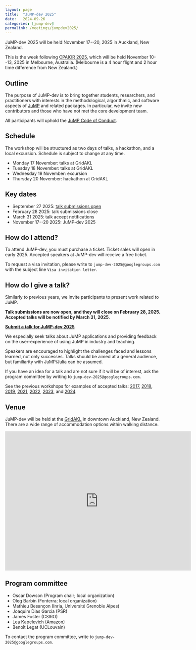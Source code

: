 ```yaml
---
layout: page
title:  "JuMP-dev 2025"
date:   2024-09-26
categories: [jump-dev]
permalink: /meetings/jumpdev2025/
---
```


JuMP-dev 2025 will be held November 17--20, 2025 in Auckland, New Zealand.

This is the week following [CPAIOR 2025](https://sites.google.com/view/cpaior2025),
which will be held November 10--13, 2025 in Melbourne, Australia. (Melbourne is
a 4 hour flight and 2 hour time difference from New Zealand.)

## Outline

The purpose of JuMP-dev is to bring together students, researchers, and
practitioners with interests in the methodological, algorithmic, and software
aspects of [JuMP](https://github.com/jump-dev/JuMP.jl) and related packages. In
particular, we invite new contributors and those who have not met the core
development team.

All participants will uphold the [JuMP Code of Conduct](https://github.com/jump-dev/JuMP.jl/blob/master/CODE_OF_CONDUCT.md).

## Schedule

The workshop will be structured as two days of talks, a hackathon, and a local
excursion. Schedule is subject to change at any time.

 * Monday 17 November: talks at GridAKL
 * Tuesday 18 November: talks at GridAKL
 * Wednesday 19 November: excursion
 * Thursday 20 November: hackathon at GridAKL

## Key dates

 * September 27 2025: [talk submissions open](https://forms.gle/SzbqwzfsRNW97PZt5)
 * February 28 2025: talk submissions close
 * March 31 2025: talk accept notifications
 * November 17--20 2025: JuMP-dev 2025

## How do I attend?

To attend JuMP-dev, you must purchase a ticket. Ticket sales will open in early
2025\. Accepted speakers at JuMP-dev will receive a free ticket.

To request a visa invitation, please write to `jump-dev-2025@googlegroups.com`
with the subject line `Visa invitation letter`.

## How do I give a talk?

Similarly to previous years, we invite participants to present work related
to JuMP.

**Talk submissions are now open, and they will close on February 28, 2025.
Accepted talks will be notified by March 31, 2025.**

**[Submit a talk for JuMP-dev 2025](https://forms.gle/SzbqwzfsRNW97PZt5)**

We especially seek talks about JuMP applications and providing feedback on the
user-experience of using JuMP in industry and teaching.

Speakers are encouraged to highlight the challenges faced and lessons learned,
not only successes. Talks should be aimed at a general audience, but familiarity
with JuMP/Julia can be assumed.

If you have an idea for a talk and are not sure if it will be of interest, ask
the program committee by writing to `jump-dev-2025@googlegroups.com`.

See the previous workshops for examples of accepted talks:
[2017](/meetings/mit2017),
[2018](/meetings/bordeaux2018),
[2019](/meetings/santiago2019),
[2021](/meetings/juliacon2021),
[2022](/meetings/juliacon2022),
[2023](/meetings/juliacon2023), and
[2024](/meetings/jumpdev2024).

## Venue

JuMP-dev will be held at the [GridAKL](https://gridakl.com) in downtown
Auckland, New Zealand. There are a wide range of accommodation options within
walking distance.

<iframe src="https://www.google.com/maps/embed?pb=!1m18!1m12!1m3!1d1900.7256269489792!2d174.75809299292328!3d-36.84403770139611!2m3!1f0!2f0!3f0!3m2!1i1024!2i768!4f13.1!3m3!1m2!1s0x6d0d47f420b07ccd%3A0x754b09a7cddaa7cf!2sGrid%20Auckland%20%2F%20John%20Lysaght%20Coworking%20Startup%20space!5e0!3m2!1sen!2snz!4v1727393894842!5m2!1sen!2snz" width="600" height="450" style="border:0;" allowfullscreen="" loading="lazy" referrerpolicy="no-referrer-when-downgrade"></iframe>

## Program committee

 * Oscar Dowson (Program chair; local organization)
 * Oleg Barbin (Fonterra; local organization)
 * Mathieu Besançon (Inria, Université Grenoble Alpes)
 * Joaquim Dias Garcia (PSR)
 * James Foster (CSIRO)
 * Lea Kapelevich (Amazon)
 * Benoît Legat (UCLouvain)

To contact the program committee, write to `jump-dev-2025@googlegroups.com`.
